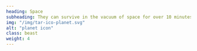 ```yaml
---
heading: Space
subheading: They can survive in the vacuum of space for over 10 minutes.
img: "/img/tar-ico-planet.svg"
alt: "planet icon"
class: beast
weight: 4
---
```

